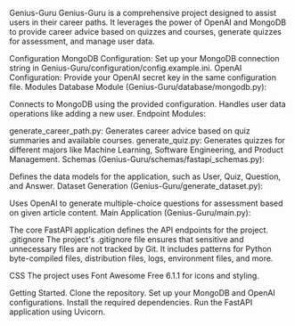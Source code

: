 Genius-Guru
Genius-Guru is a comprehensive project designed to assist users in their career paths. It leverages the power of OpenAI and MongoDB to provide career advice based on quizzes and courses, generate quizzes for assessment, and manage user data.

Configuration
MongoDB Configuration: Set up your MongoDB connection string in Genius-Guru/configuration/config.example.ini.
OpenAI Configuration: Provide your OpenAI secret key in the same configuration file.
Modules
Database Module (Genius-Guru/database/mongodb.py):

Connects to MongoDB using the provided configuration.
Handles user data operations like adding a new user.
Endpoint Modules:

generate_career_path.py: Generates career advice based on quiz summaries and available courses.
generate_quiz.py: Generates quizzes for different majors like Machine Learning, Software Engineering, and Product Management.
Schemas (Genius-Guru/schemas/fastapi_schemas.py):

Defines the data models for the application, such as User, Quiz, Question, and Answer.
Dataset Generation (Genius-Guru/generate_dataset.py):

Uses OpenAI to generate multiple-choice questions for assessment based on given article content.
Main Application (Genius-Guru/main.py):

The core FastAPI application defines the API endpoints for the project.
.gitignore
The project's .gitignore file ensures that sensitive and unnecessary files are not tracked by Git. It includes patterns for Python byte-compiled files, distribution files, logs, environment files, and more.

CSS
The project uses Font Awesome Free 6.1.1 for icons and styling.

Getting Started.
Clone the repository.
Set up your MongoDB and OpenAI configurations.
Install the required dependencies.
Run the FastAPI application using Uvicorn.
